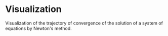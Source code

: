 # Visualization
Visualization of the trajectory of convergence of the solution of a system of equations by Newton's method.
